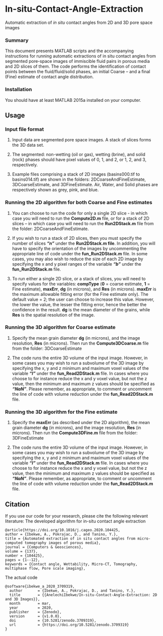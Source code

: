 # In-situ-Contact-Angle-Extraction
Automatic extraction of *in situ* contact angles from 2D and 3D pore space images

### Summary
This document presents MATLAB scripts and the accompanying instructions for running automatic extractions of in situ contact angles from segmented pore-space images of immiscible fluid pairs in porous media and 2D slices of them. The code performs the identification of contact points between the fluid/fluid/solid phases, an initial Coarse – and a final (Fine) estimate of contact angle distribution.

### Installation
You should have at least MATLAB  2015a installed on your computer.

## Usage
### Input file format
1. Input data are segmented pore space images. A stack of slices forms the 3D data set. 

2. The segmented: non-wetting (oil or gas), wetting (brine), and solid (rock) phases should have pixel values of 0, 1, and 2, or 1, 2, and 3, respectively. 

3. Example files comprising a stack of 2D images (basins000.tif to basins014.tif) are shown in the folders: 2DCoarseAndFineEstimate, 3DCoarseEstimate, and 3DFineEstimate. Air, Water, and Solid phases are respectively shown as grey, pink, and blue. 

### Running the 2D algorithm for both Coarse and Fine estimates
1. You can choose to run the code for only a single 2D slice - in which case you will need to run the **Compute2D.m** file, or for a stack of 2D slices – in which case you will need to run the **Run2DStack.m** file from the folder: 2DCoarseAndFineEstimate. 

2. If you wish to run a stack of 2D slices, then you must specify the number of slices ***“n”*** under the **Run2DStack.m file**. In addition, you will have to specify the orientation of the images by uncommenting the appropriate line of code under the **fun_Run2DStack.m** file. In some cases, you may also wish to reduce the size of each 2D image by specifying the x and y pixel ranges of the variable ***“b”*** under the **fun_Run2DStack.m** file.

3. To run either a single 2D slice, or a stack of slices, you will need to specify values for the variables: **compType** (**0** = coarse estimate, **1** = Fine estimate), **maxErr**, **dg** (in microns), and **Res** (in microns). **maxErr** is the maximum allowable fitting error (for the Fine estimate only). The default value = 2; the user can choose to increase this value. However, the lower the value, the lesser the fitting error, hence the better the confidence in the result. **dg** is the mean diameter of the grains, while **Res** is the spatial resolution of the image.

### Running the 3D algorithm for Coarse estimate
1. Specify the mean grain diameter **dg** (in microns), and the image resolution, **Res** (in microns). Then run the **Compute3DCoarse.m** file from the folder: 3DCoarseEstimate

2. The code runs the entire 3D volume of the input image. However, in some cases you may wish to run a subvolume of the 3D image by specifying the x, y and z minimum and maximum voxel values of the variable ***“I”*** under the **fun_Read2DStack.m** file. In cases where you choose to for instance reduce the x and y voxel value, but not the z value, then the minimum and maximum z values should be specified as ***“NaN”***. Please remember, as appropriate, to comment or uncomment the line of code with volume reduction under the **fun_Read2DStack.m** file.

### Running the 3D algorithm for the Fine estimate
1. Specify the **maxErr** (as described under the 2D algorithm), the mean grain diameter **dg** (in microns), and the image resolution, **Res** (in microns). Then run the **Compute3DFine.m** file from the folder: 3DFineEstimate

2. The code runs the entire 3D volume of the input image. However, in some cases you may wish to run a subvolume of the 3D image by specifying the x, y and z minimum and maximum voxel values of the variable ***“I”*** under the **fun_Read2DStack.m** file. In cases where you choose to for instance reduce the x and y voxel value, but not the z value, then the minimum and maximum z values should be specified as ***“NaN”***. Please remember, as appropriate, to comment or uncomment the line of code with volume reduction under the **fun_Read2DStack.m** file.

## Citation
If you use our code for your research, please cite the following relevant literature:
The developed algorithm for in-situ contact angle extraction
```
@article{https://doi.org/10.1016/j.cageo.2020.104425, 
author = {Ibekwe, A., Pokrajac, D., and Tanino, Y.},
title = {Automated extraction of in situ contact angles from micro-computed tomography images of porous media},
journal = {Computers & Geosciences},
volume = {137},
number = {104425},
pages = {1--12},
keywords = {Contact angle, Wettability, Micro-CT, Tomography, multiphase flow, Pore scale imaging},
```
The actual code
```
@software{ibekwe_a_2020_3709319,
  author       = {Ibekwe, A., Pokrajac, D., and Tanino, Y.},
  title        = {{AnelechiIbekwe/In-situ-Contact-Angle-Extraction: 2D and 3D Images}},
  month        = mar,
  year         = 2020,
  publisher    = {Zenodo},
  version      = {v1.0.0},
  doi          = {10.5281/zenodo.3709319},
  url          = {https://doi.org/10.5281/zenodo.3709319}
}
```
